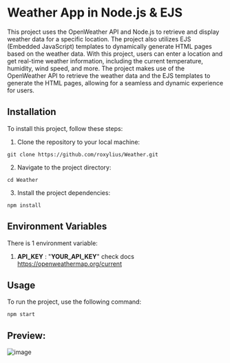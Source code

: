 # Weather App in Node.js & EJS

This project uses the OpenWeather API and Node.js to retrieve and display weather data for a specific location. The project also utilizes EJS (Embedded JavaScript) templates to dynamically generate HTML pages based on the weather data. With this project, users can enter a location and get real-time weather information, including the current temperature, humidity, wind speed, and more. The project makes use of the OpenWeather API to retrieve the weather data and the EJS templates to generate the HTML pages, allowing for a seamless and dynamic experience for users.

## Installation

To install this project, follow these steps:

1. Clone the repository to your local machine:

```
git clone https://github.com/roxylius/Weather.git
```

2. Navigate to the project directory:

```
cd Weather
```

3. Install the project dependencies:

```
npm install
```

## Environment Variables

There is 1 environment variable:

1. **API_KEY** : "**YOUR_API_KEY**" check docs https://openweathermap.org/current 

## Usage

To run the project, use the following command:

```
npm start
```

## Preview:
![image](https://github.com/user-attachments/assets/665fef2d-edf3-4940-9355-305e572f7001)

